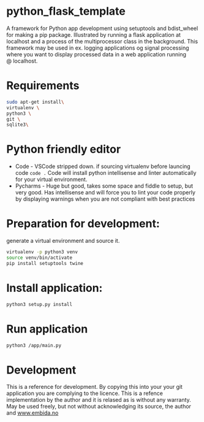 # python_flask_template
A framework for Python app development using setuptools and bdist_wheel for making a pip package.
Illustrated by running a flask application at localhost and a process of the multiprocessor class in the background.
This framework may be used in ex. logging applications og signal processing where you want to display processed data in a web application running @ localhost.


# Requirements
``` bash
sudo apt-get install\
virtualenv \
python3 \
git \
sqlite3\
```

# Python friendly editor
* Code - VSCode stripped down. if sourcing virtualenv before launcing code ```code .``` Code will install python intellisense and linter automatically for your virtual environment. 
* Pycharms - Huge but good, takes some space and fiddle to setup, but very good. Has intellisense and will force you to lint your code properly by displaying warnings when you are not compliant with best practices

# Preparation for development:
generate a virtual environment and source it.
``` bash
virtualenv -p python3 venv
source venv/bin/activate
pip install setuptools twine
```

# Install application:
``` bash
python3 setup.py install
```
# Run application
``` bash
python3 /app/main.py
```
# Development
This is a reference for development.
By copying this into your your git application you are complying to the licence.
This is a refence implementation by the author and it is relased as is without any warranty.
May be used freely, but not without acknowledging its source, the author and www.embida.no  
